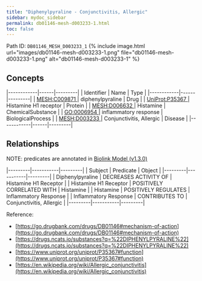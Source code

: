```yaml
---
title: "Diphenylpyraline - Conjunctivitis, Allergic"
sidebar: mydoc_sidebar
permalink: db01146-mesh-d003233-1.html
toc: false 
---
```



Path ID: `DB01146_MESH_D003233_1`
{% include image.html url="images/db01146-mesh-d003233-1.png" file="db01146-mesh-d003233-1.png" alt="db01146-mesh-d003233-1" %}

## Concepts

|------------|------|---------|
| Identifier | Name | Type    |
|------------|------|---------|
| <a href="https://identifiers.org/MESH:C009871">MESH:C009871 </a> | diphenylpyraline | Drug |
| <a href="https://identifiers.org/UniProt:P35367">UniProt:P35367 </a> | Histamine H1 receptor | Protein |
| <a href="https://identifiers.org/MESH:D006632">MESH:D006632 </a> | Histamine | ChemicalSubstance |
| <a href="https://identifiers.org/GO:0006954">GO:0006954 </a> | inflammatory response | BiologicalProcess |
| <a href="https://identifiers.org/MESH:D003233">MESH:D003233 </a> | Conjunctivitis, Allergic | Disease |
|------------|------|---------|

## Relationships


NOTE: predicates are annotated in <a href="https://github.com/biolink/biolink-model/releases/tag/v1.3.0">Biolink Model (v1.3.0)</a>

|---------|-----------|---------|
| Subject | Predicate | Object  |
|---------|-----------|---------|
| Diphenylpyraline | DECREASES ACTIVITY OF | Histamine H1 Receptor |
| Histamine H1 Receptor | POSITIVELY CORRELATED WITH | Histamine |
| Histamine | POSITIVELY REGULATES | Inflammatory Response |
| Inflammatory Response | CONTRIBUTES TO | Conjunctivitis, Allergic |
|---------|-----------|---------|

Reference: 
  - [https://go.drugbank.com/drugs/DB01146#mechanism-of-action](https://go.drugbank.com/drugs/DB01146#mechanism-of-action)
  - [https://drugs.ncats.io/substances?q=%22DIPHENYLPYRALINE%22](https://drugs.ncats.io/substances?q=%22DIPHENYLPYRALINE%22)
  - [https://www.uniprot.org/uniprot/P35367#function](https://www.uniprot.org/uniprot/P35367#function)
  - [https://en.wikipedia.org/wiki/Allergic_conjunctivitis](https://en.wikipedia.org/wiki/Allergic_conjunctivitis)
